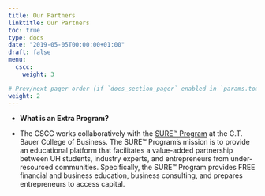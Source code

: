 ```yaml
---
title: Our Partners
linktitle: Our Partners
toc: true
type: docs
date: "2019-05-05T00:00:00+01:00"
draft: false
menu:
  cscc:
    weight: 3

# Prev/next pager order (if `docs_section_pager` enabled in `params.toml`)
weight: 2
---
```



*   **What is an Extra Program?**


*  The CSCC works collaboratively with the [SURE™ Program](https://www.bauer.uh.edu/sure/) at the C.T. Bauer College of Business. The SURE™ Program’s mission is to provide an educational platform that facilitates a value-added partnership between UH students, industry experts, and entrepreneurs from under-resourced communities. Specifically, the SURE™ Program provides FREE financial and business education, business consulting, and prepares entrepreneurs to access capital.
